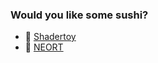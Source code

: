 ### Would you like some sushi?

- 🍣 [Shadertoy](https://www.shadertoy.com/user/newbie2718)
- 🍵 [NEORT](https://neort.io/@5QRqr74IOwSKt3IyupOu4dHAaPm1)

<!--
**Sushiwave/Sushiwave** is a ✨ _special_ ✨ repository because its `README.md` (this file) appears on your GitHub profile.

Here are some ideas to get you started:

- 🔭 I’m currently working on ...
- 🌱 I’m currently learning ...
- 👯 I’m looking to collaborate on ...
- 🤔 I’m looking for help with ...
- 💬 Ask me about ...
- 📫 How to reach me: ...
- 😄 Pronouns: ...
- ⚡ Fun fact: ...
-->
